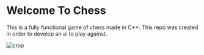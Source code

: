 # Welcome To Chess
This is a fully functional game of chess made in C++. 
This repo was created in order to develop an ai to play against.


![crop](https://github.com/user-attachments/assets/c57fa035-cb40-460b-92e3-04258b85f7d5)
